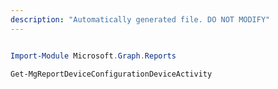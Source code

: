 ```yaml
---
description: "Automatically generated file. DO NOT MODIFY"
---
```


```powershell

Import-Module Microsoft.Graph.Reports

Get-MgReportDeviceConfigurationDeviceActivity

```